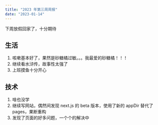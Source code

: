 ```yaml
---
title: "2023 年第三周周报"
date: "2023-01-14"
---
```


下周放假回家了，十分期待

## 生活

1. 咳嗽基本好了，果然是砂糖橘过敏。。。我最爱的砂糖橘！！！
2. 继续看水浒传，故事性太强了
3. 上班摸鱼十分开心

## 技术

1. 啥也没学
2. 继续写网站，偶然间发现 next.js 的 beta 版本，使用了新的 appDir 替代了 pages，果断重构
3. 发现了页面的好多问题，一个个的解决中
